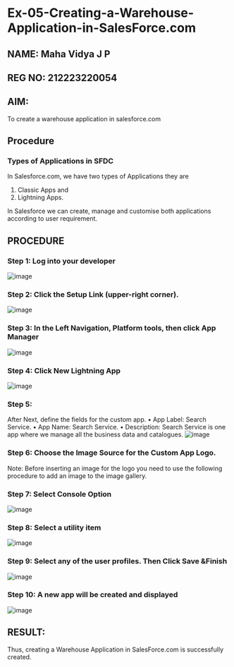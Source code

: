 # Ex-05-Creating-a-Warehouse-Application-in-SalesForce.com
## NAME: Maha Vidya J P
## REG NO: 212223220054
## AIM:
To create a warehouse application in salesforce.com

## Procedure

### Types of Applications in SFDC

In Salesforce.com, we have two types of Applications they are
1.	Classic Apps and
2.	Lightning Apps.

In Salesforce we can create, manage and customise both applications according to user requirement.

## PROCEDURE

### Step 1: Log into your developer
![image](https://github.com/user-attachments/assets/c79b4b95-d717-47f4-99ec-1fbd178db12a)



### Step 2: Click the Setup Link (upper-right corner).
![image](https://github.com/user-attachments/assets/6834cb22-5523-4d22-b910-7ba34c9ee459)


### Step 3: In the Left Navigation, Platform tools, then click App Manager
![image](https://github.com/user-attachments/assets/f80dd319-f79b-44c6-b1ea-0ec24cea511a)

### Step 4: Click New Lightning App

![image](https://github.com/user-attachments/assets/d88f07c4-f138-476e-aa5b-54b7d56ffb6e)

### Step 5: 
After Next, define the fields for the custom app.
•	App Label: Search Service.
•	App Name: Search Service.
•	Description: Search Service is one app where we manage all the business data and catalogues.
![image](https://github.com/user-attachments/assets/23469299-4472-43f8-b547-ceba7f077292)


### Step 6: Choose the Image Source for the Custom App Logo.

Note: Before inserting an image for the logo you need to use the following procedure to add an image to the image gallery.
 
### Step 7: Select Console Option

![image](https://github.com/user-attachments/assets/8defe60f-182e-4cf4-ae23-b212c8916797)



### Step 8: Select a utility item

![image](https://github.com/user-attachments/assets/81473f12-ac03-4751-8add-73b2128cd108)




### Step 9: Select any of the user profiles. Then Click Save &Finish

![image](https://github.com/user-attachments/assets/d289eb25-0622-43fd-a47a-8c80d31fb88d)


 
### Step 10: A new app will be created and displayed


![image](https://github.com/user-attachments/assets/b8613c9c-322e-47f3-8688-a8ffcdf7b554)





## RESULT:

Thus, creating a Warehouse Application in SalesForce.com is successfully created.
